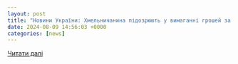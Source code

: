 ```yaml
---
layout: post
title: "Новини України: Хмельничанина підозрюють у вимаганні грошей за отримання фейкової довідки про інвалідність"
date: 2024-08-09 14:56:03 +0000
categories: [news]
---
```


[Читати далі](https://galinfo.com.ua/news/hmelnychanyna_pidozryuyut_u_vymaganni_groshey_za_otrymannya_feykovoi_dovidky_pro_invalidnist_422518.html)
